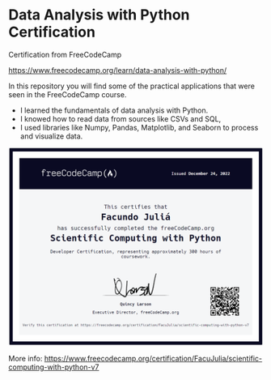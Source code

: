 # Data Analysis with Python Certification

Certification from FreeCodeCamp

https://www.freecodecamp.org/learn/data-analysis-with-python/

In this repository you will find some of the practical applications that were seen in the FreeCodeCamp course.

- I learned the fundamentals of data analysis with Python.
- I knowed how to read data from sources like CSVs and SQL,
- I used libraries like Numpy, Pandas, Matplotlib, and Seaborn to process and visualize data.

![](https://github.com/FacuJulia/Data-Analysis-with-Python-Certification/blob/main/images/Data-analysis-with-python-certificate.PNG)

More info: https://www.freecodecamp.org/certification/FacuJulia/scientific-computing-with-python-v7
